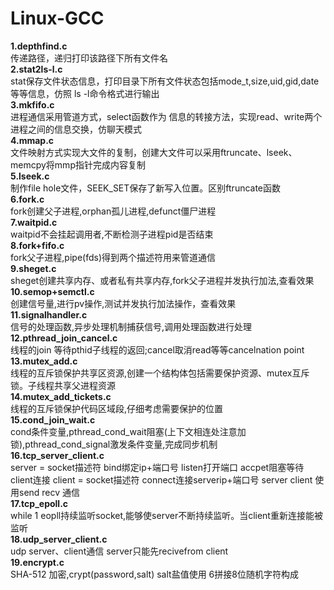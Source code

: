 # Linux-GCC
**1.depthfind.c**  
传递路径，递归打印该路径下所有文件名     
**2.stat2ls-l.c**    
stat保存文件状态信息，打印目录下所有文件状态包括mode_t,size,uid,gid,date等等信息，仿照 ls -l命令格式进行输出    
**3.mkfifo.c**    
进程通信采用管道方式，select函数作为   信息的转接方法，实现read、write两个进程之间的信息交换，仿聊天模式    
**4.mmap.c**    
文件映射方式实现大文件的复制，创建大文件可以采用ftruncate、lseek、memcpy将mmp指针完成内容复制     
**5.lseek.c**      
制作file hole文件，SEEK_SET保存了新写入位置。区别ftruncate函数    
**6.fork.c**   
fork创建父子进程,orphan孤儿进程,defunct僵尸进程   
**7.waitpid.c**    
waitpid不会挂起调用者,不断检测子进程pid是否结束   
**8.fork+fifo.c**   
fork父子进程,pipe(fds)得到两个描述符用来管道通信   
**9.sheget.c**   
sheget创建共享内存、或者私有共享内存,fork父子进程并发执行加法,查看效果   
**10.semop+semctl.c**  
创建信号量,进行pv操作,测试并发执行加法操作，查看效果     
**11.signalhandler.c**  
信号的处理函数,异步处理机制捕获信号,调用处理函数进行处理   
**12.pthread_join_cancel.c**  
线程的join 等待pthid子线程的返回;cancel取消read等等cancelnation point
**13.mutex_add.c**  
线程的互斥锁保护共享区资源,创建一个结构体包括需要保护资源、mutex互斥锁。子线程共享父进程资源   
**14.mutex_add_tickets.c**  
线程的互斥锁保护代码区域段,仔细考虑需要保护的位置    
**15.cond_join_wait.c**    
cond条件变量,pthread_cond_wait阻塞(上下文相连处注意加锁),pthread_cond_signal激发条件变量,完成同步机制   
**16.tcp_server_client.c**       
server = socket描述符  bind绑定ip+端口号  listen打开端口   accpet阻塞等待client连接  client = socket描述符  connect连接serverip+端口号 server client 使用send recv 通信    
**17.tcp_epoll.c**     
while 1 eopll持续监听socket,能够使server不断持续监听。当client重新连接能被监听   
**18.udp_server_client.c**    
udp server、client通信 server只能先recivefrom client   
**19.encrypt.c**    
SHA-512 加密,crypt(password,salt) salt盐值使用 $6$拼接8位随机字符构成   
 
